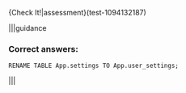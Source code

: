 {Check It!|assessment}(test-1094132187)


|||guidance
### Correct answers:

`RENAME TABLE App.settings TO App.user_settings;`

|||
